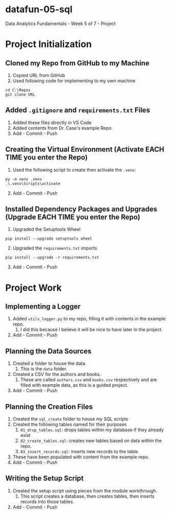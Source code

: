 # datafun-05-sql
Data Analytics Fundamentals - Week 5 of 7 - Project

# Project Initialization

## Cloned my Repo from GitHub to my Machine
1. Copied URL from GitHub
2. Used following code for implementing to my own machine
```shell
cd C:\Repos
git clone URL
```

## Added `.gitignore` and `requirements.txt` Files
1. Added these files directly in VS Code
2. Added contents from Dr. Case's example Repo
3. Add - Commit - Push

## Creating the Virtual Environment (Activate EACH TIME you enter the Repo)
1. Used the following script to create then activate the `.venv`:
```shell
py -m venv .venv
.\.venv\Scripts\activate
```
2. Add - Commit - Push

## Installed Dependency Packages and Upgrades (Upgrade EACH TIME you enter the Repo)
1. Upgraded the Setuptools Wheel
```shell
pip install --upgrade setuptools wheel
```
2. Upgraded the `requirements.txt` imports
```shell
pip install --upgrade -r requirements.txt
```
3. Add - Commit - Push

# Project Work
## Implementing a Logger
1. Added `utils_logger.py` to my repo, filling it with contents in the example repo.
   1. I did this because I believe it will be nice to have later in the project.
2. Add - Commit - Push

## Planning the Data Sources
1. Created a folder to house the data.
   1. This is the `data` folder.
2. Created a CSV for the authors and books.
   1. These are called `authors.csv` and `books.csv` respectively and are filled with example data, as this is a guided project.
3. Add - Commit - Push

## Planning the Creation Files
1. Created the `sql_create` folder to house my SQL scripts
2. Created the following tables named for their purposes
   1. `01_drop_tables.sql`: drops tables within my database if they already exist
   2. `02_create_tables.sql`: creates new tables based on data within the repo.
   3. `03_insert_records.sql`: inserts new records to the table.
3. These have been populated with content from the example repo.
4. Add - Commit - Push

## Writing the Setup Script
1. Created the setup script using pieces from the module workthrough.
   1. This script creates a database, then creates tables, then inserts records into those tables.
2. Add - Commit - Push